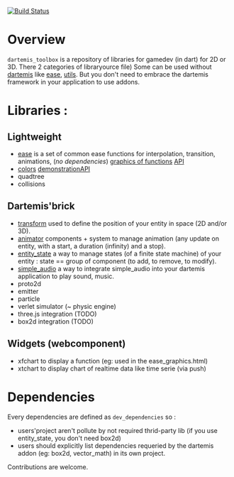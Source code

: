 [![Build Status](https://drone.io/github.com/davidB/dartemis_toolbox/status.png)](https://drone.io/github.com/davidB/dartemis_toolbox/latest)
# Overview

`dartemis_toolbox` is a repository of libraries for gamedev (in dart) for 2D or 3D.
There 2 categories of libraryource file) Some can be used without [dartemis][] like [ease](https://github.com/davidB/dartemis_toolbox/lib/ease.dart), [utils](https://github.com/davidB/dartemis_toolbox/lib/utils.dart).
But you don't need to embrace the dartemis framework in your application to use addons.

# Libraries :

## Lightweight

* [ease](https://github.com/davidB/dartemis_toolbox/blob/master/lib/ease.dart) is a set of common ease functions for interpolation, transition, animations, (*no dependencies*)
  [graphics of functions](http://davidb.github.io/dartemis_toolbox/ease_graphics.html) [API](http://davidb.github.io/dartemis_toolbox/apidoc/ease.html)
* [colors](https://github.com/davidB/dartemis_toolbox/)
  [demonstration](http://davidb.github.io/dartemis_toolbox/colors_demo.html)[API](http://davidb.github.io/dartemis_toolbox/apidoc/colors.html)
* quadtree
* collisions

## Dartemis'brick

* [transform](https://github.com/davidB/dartemis_toolbox/lib/transform.dart) used to define the position of your entity in space (2D and/or 3D).
* [animator](https://github.com/davidB/dartemis_toolbox/lib/animator.dart) components + system to manage animation (any update on entity, with a start, a duration (infinity) and a stop).
* [entity_state](https://github.com/davidB/dartemis_toolbox/lib/entity_state.dart) a way to manage states (of a finite state machine) of your entity : state == group of component (to add, to remove, to modify).
* [simple_audio](https://github.com/davidB/dartemis_toolbox/lib/entity_state.dart) a way to integrate simple_audio into your dartemis application to play sound, music.
* proto2d
* emitter
* particle
* verlet simulator (~ physic engine)
* three.js integration (TODO)
* box2d integration (TODO)

## Widgets (webcomponent)

* xfchart to display a function (eg: used in the ease_graphics.html)
* xtchart to display chart of realtime data like time serie (via push)  

# Dependencies

Every dependencies are defined as `dev_dependencies` so :

* users'project aren't pollute by not required thrid-party lib (if you use entity_state, you don't need box2d)
* users should explicitly list dependencies requeried by the dartemis addon (eg: box2d, vector_math) in its own project.

Contributions are welcome.


[dartemis]: https://github.com/denniskaselow/dartemis
